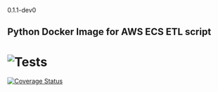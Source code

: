 
0.1.1-dev0
## Python Docker Image for AWS ECS ETL script

# ![Tests](https://github.com/jyablonski/python_docker/actions/workflows/deploy.yml/badge.svg)

[![Coverage Status](https://coveralls.io/repos/github/jyablonski/python_docker/badge.svg?branch=master)](https://coveralls.io/github/jyablonski/python_docker?branch=master)